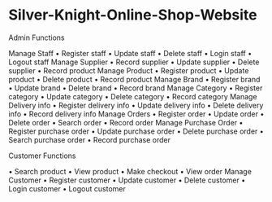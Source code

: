 # Silver-Knight-Online-Shop-Website

Admin Functions

Manage Staff
•	Register staff
•	Update staff
•	Delete staff
•	Login staff
•	Logout staff
Manage Supplier
•	Record supplier
•	Update supplier
•	Delete supplier
•	Record product 
Manage Product
•	Register product 
•	Update product 
•	Delete product 
•	Record product 
Manage Brand
•	Register brand
•	Update brand
•	Delete brand
•	Record brand
Manage Category
•	Register category
•	Update category
•	Delete category
•	Record category
Manage Delivery info
•	Register delivery info
•	Update delivery info
•	Delete delivery info
•	Record delivery info
Manage Orders
•	Register order
•	Update order
•	Delete order
•	Search order
•	Record order
Manage Purchase Order
•	Register purchase order
•	Update purchase order
•	Delete purchase order
•	Search purchase order
•	Record purchase order


Customer Functions

•	Search product
•	View product 
•	Make checkout
•	View order
Manage Customer
•	Register customer
•	Update customer
•	Delete customer
•	Login customer
•	Logout customer
